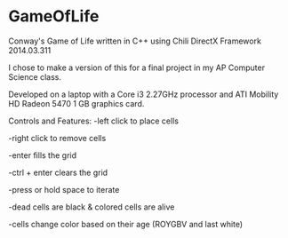 GameOfLife
==========

Conway's Game of Life written in C++ using Chili DirectX Framework 2014.03.311

I chose to make a version of this for a final project in my AP Computer Science class.

Developed on a laptop with a Core i3 2.27GHz processor and ATI Mobility HD Radeon 5470 1 GB graphics card.


Controls and Features:
-left click to place cells

-right click to remove cells

-enter fills the grid

-ctrl + enter clears the grid

-press or hold space to iterate

-dead cells are black & colored cells are alive

-cells change color based on their age (ROYGBV and last white)
